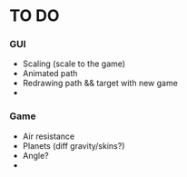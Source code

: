 # TO DO #

### GUI ###
*  Scaling (scale to the game)
*  Animated path
*  Redrawing path && target with new game
*  

### Game ###
*  Air resistance  
*  Planets (diff gravity/skins?)
*  Angle?
*  

